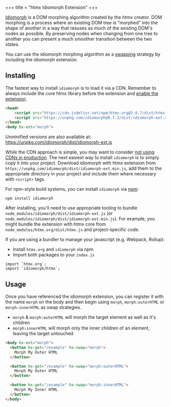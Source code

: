 +++
title = "htmx Idiomorph Extension"
+++

[Idiomorph](https://github.com/bigskysoftware/idiomorph) is a DOM morphing algorithm created by the htmx creator. DOM
morphing is a process where an existing DOM tree is "morphed" into the shape of another in a way that resuses as much of
the existing DOM's nodes as possible. By preserving nodes when changing from one tree to another you can present a
much smoother transition between the two states.

You can use the idiomorph morphing algorithm as a [swapping](@attributes/hx-swap) strategy by including the idiomorph
extension.

## Installing

The fastest way to install `idiomorph` is to load it via a CDN. Remember to always include the core htmx library before the extension and [enable the extension](#usage).

```HTML
<head>
    <script src="https://cdn.jsdelivr.net/npm/htmx.org@2.0.7/dist/htmx.min.js@2.0.7" integrity="sha384-ZBXiYtYQ6hJ2Y0ZNoYuI+Nq5MqWBr+chMrS/RkXpNzQCApHEhOt2aY8EJgqwHLkJ" crossorigin="anonymous"></script>
    <script src="https://unpkg.com/idiomorph@0.7.3/dist/idiomorph-ext.min.js" integrity="sha384-szktAZju9fwY15dZ6D2FKFN4eZoltuXiHStNDJWK9+FARrxJtquql828JzikODob" crossorigin="anonymous"></script>
</head>
<body hx-ext="morph">
```

Unminified versions are also available at:
<https://unpkg.com/idiomorph/dist/idiomorph-ext.js>

While the CDN approach is simple, you may want to consider [not using CDNs in production](https://blog.wesleyac.com/posts/why-not-javascript-cdn). The next easiest way to install `idiomorph` is to simply copy it into your project. Download idiomorph with htmx extension from `https://unpkg.com/idiomorph/dist/idiomorph-ext.min.js`, add them to the appropriate directory in your project and include them where necessary with `<script>` tags.

For npm-style build systems, you can install `idiomorph` via [npm](https://www.npmjs.com/):

```shell
npm install idiomorph
```

After installing, you'll need to use appropriate tooling to bundle `node_modules/idiomorph/dist/idiomorph-ext.js` (or `node_modules/idiomorph/dist/idiomorph-ext.min.js`). For example, you might bundle the extension with htmx core from `node_modules/htmx.org/dist/htmx.js` and project-specific code.

If you are using a bundler to manage your javascript (e.g. Webpack, Rollup):

- Install `htmx.org` and `idiomorph` via npm
- Import both packages to your `index.js`

```JS
import `htmx.org`;
import `idiomorph/htmx`;
```

## Usage

Once you have referenced the idiomorph extension, you can register it with the name `morph` on the body and then begin
using `morph`, `morph:outerHTML` or `morph:innerHTML` as swap strategies.

- `morph` & `morph:outerHTML` will morph the target element as well as it's children
- `morph:innerHTML` will morph only the inner children of an element, leaving the target untouched

```html
<body hx-ext="morph">
  <button hx-get="/example" hx-swap="morph">
    Morph My Outer HTML
  </button>

  <button hx-get="/example" hx-swap="morph:outerHTML">
    Morph My Outer HTML
  </button>

  <button hx-get="/example" hx-swap="morph:innerHTML">
    Morph My Inner HTML
  </button>
</body>
```
